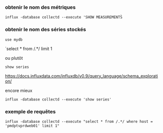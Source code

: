 ### obtenir le nom des métriques

`influx -database collectd --execute 'SHOW MEASUREMENTS̀`

### obtenir le nom des séries stockés

`use mydb`

`select * from /.*/ limit 1

ou plutôt 

 `show series` 

https://docs.influxdata.com/influxdb/v0.9/query_language/schema_exploration/

encore mieux 

`influx -database collectd --execute 'show series'`

### exemple de requêtes

`influx -database collectd --execute "select * from /.*/ where host = 'pmdptvprdweb01' limit 1"`

